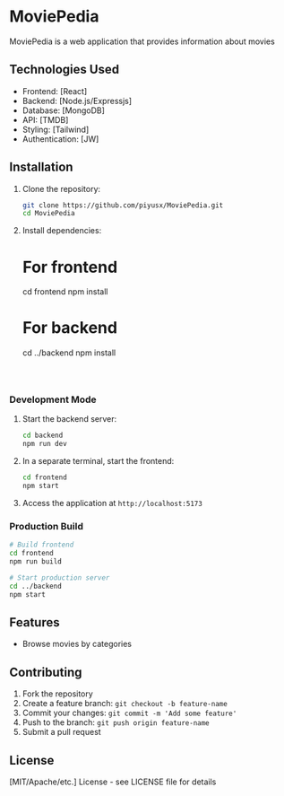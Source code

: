 # MoviePedia

MoviePedia is a web application that provides information about movies

## Technologies Used

- Frontend: [React]
- Backend: [Node.js/Expressjs]
- Database: [MongoDB]
- API: [TMDB]
- Styling: [Tailwind]
- Authentication: [JW]


## Installation

1. Clone the repository:
    ```bash
    git clone https://github.com/piyusx/MoviePedia.git
    cd MoviePedia
    ```

2. Install dependencies:
    # For frontend
    cd frontend
    npm install
    
    # For backend
    cd ../backend
    npm install
    ```



### Development Mode

1. Start the backend server:
    ```bash
    cd backend
    npm run dev
    ```

2. In a separate terminal, start the frontend:
    ```bash
    cd frontend
    npm start
    ```

3. Access the application at `http://localhost:5173`

### Production Build

```bash
# Build frontend
cd frontend
npm run build

# Start production server
cd ../backend
npm start
```

## Features

- Browse movies by categories

## Contributing

1. Fork the repository
2. Create a feature branch: `git checkout -b feature-name`
3. Commit your changes: `git commit -m 'Add some feature'`
4. Push to the branch: `git push origin feature-name`
5. Submit a pull request

## License

[MIT/Apache/etc.] License - see LICENSE file for details